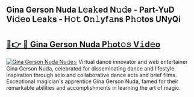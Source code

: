 ## Gina Gerson Nuda L𝚎a𝚔ed N𝚞𝚍e - Part-YuD Vi𝚍𝚎o L𝚎a𝚔s - H𝚘𝚝 O𝚗𝚕yf𝚊ns P𝚑𝚘tos UNyQi

# <h2><a href="http://kf7123.oniu.top/?m=Gina+Gerson+Nuda">🔗👉 🔴 Gina Gerson Nuda P𝚑ot𝚘𝚜 V𝚒d𝚎o</a></h2>

[![Gina Gerson Nuda Nu𝚍e𝚜](https://i.imgur.com/0qMVB7G.gif)](http://kf7123.oniu.top/?m=Gina+Gerson+Nuda)
Virtual dance innovator and web entertainer Gina Gerson Nuda, celebrated for disseminating dance and lifestyle inspiration through solo and collaborative dance acts and brief films. Exceptional magician's apprentice Gina Gerson Nuda, famed for their remarkable abilities and accomplishments in learning the art of magic.  
